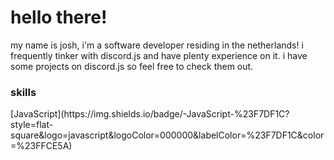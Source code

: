 <h1>hello there!</h1>
<p>my name is josh, i'm a software developer residing in the netherlands! i frequently tinker with discord.js and have plenty experience on it. i have some projects on discord.js so feel free to check them out.</p>
<h3>skills</h3>
<p>[JavaScript](https://img.shields.io/badge/-JavaScript-%23F7DF1C?style=flat-square&logo=javascript&logoColor=000000&labelColor=%23F7DF1C&color=%23FFCE5A)</p>
